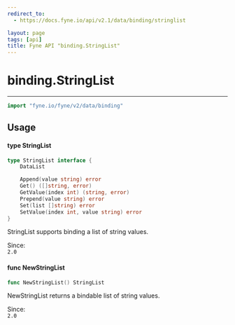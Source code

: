 ```yaml
---
redirect_to:
  - https://docs.fyne.io/api/v2.1/data/binding/stringlist

layout: page
tags: [api]
title: Fyne API "binding.StringList"
---
```



# binding.StringList
---
```go
import "fyne.io/fyne/v2/data/binding"
```

## Usage

#### type StringList

```go
type StringList interface {
	DataList

	Append(value string) error
	Get() ([]string, error)
	GetValue(index int) (string, error)
	Prepend(value string) error
	Set(list []string) error
	SetValue(index int, value string) error
}
```

StringList supports binding a list of string values.


<div class="since">Since: <code>
2.0</code></div>

#### func  NewStringList

```go
func NewStringList() StringList
```
NewStringList returns a bindable list of string values.


<div class="since">Since: <code>
2.0</code></div>
